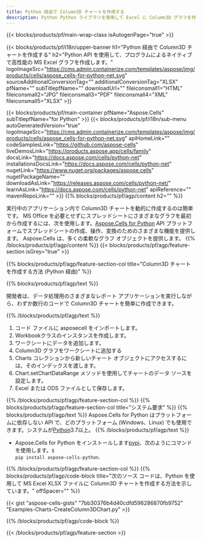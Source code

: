 ```yaml
---
title: Python 経由で Column3D チャートを作成する
description: Python Python ライブラリを使用して Excel に Column3D グラフを作成するためのサンプル コード。 Python ベースのアプリケーション内で MS Excel に Column3D グラフを作成するには、このコードを使用します。
---
```

{{< blocks/products/pf/main-wrap-class isAutogenPage="true" >}}

{{< blocks/products/pf/i18n/upper-banner h1="Python 経由で Column3D チャートを作成する" h2="Python API を使用して、プログラムによるネイティブで高性能の MS Excel グラフを作成します。" logoImageSrc="https://cms.admin.containerize.com/templates/aspose/img/products/cells/aspose_cells-for-python-net.svg" sourceAdditionalConversionTag="" additionalConversionTag="XLSX" pfName="" subTitlepfName="" downloadUrl="" fileiconsmall1="HTML" fileiconsmall2="JPG" fileiconsmall3="PDF" fileiconsmall4="XML" fileiconsmall5="XLSX" >}}

{{< blocks/products/pf/main-container pfName="Aspose.Cells" subTitlepfName="for Python" >}}
{{< blocks/products/pf/i18n/sub-menu autoGeneratedVersion="true" logoImageSrc="https://cms.admin.containerize.com/templates/aspose/img/products/cells/aspose_cells-for-python-net.svg" apiHomeLink="" codeSamplesLink="https://github.com/aspose-cells" liveDemosLink="https://products.aspose.app/cells/family" docsLink="https://docs.aspose.com/cells/python-net" installationsDocsLink="https://docs.aspose.com/cells/python-net" nugetLink="https://www.nuget.org/packages/aspose.cells" nugetPackageName="" downloadAsLink="https://releases.aspose.com/cells/python-net/" learnAsLink="https://docs.aspose.com/cells/python-net" apiReference="" mavenRepoLink="" >}}
{{% blocks/products/pf/agp/content h2="" %}}

実行中のアプリケーション内で Column3D チャートを動的に作成するのは簡単です。 MS Office を必要とせずにスプレッドシートにさまざまなグラフを最初から作成するには、次を使用します。[Aspose.Cells for Python](https://pypi.org/project/aspose-cells-python) API プラットフォームでスプレッドシートの作成、操作、変換のためのさまざまな機能を提供します。 Aspose.Cells は、多くの柔軟なグラフ オブジェクトを提供します。
{{% /blocks/products/pf/agp/content %}}
{{< blocks/products/pf/agp/feature-section isGrey="true" >}}

{{% blocks/products/pf/agp/feature-section-col title="Column3D チャートを作成する方法 (Python 経由)" %}}

{{% blocks/products/pf/agp/text %}}

開発者は、データ処理用のさまざまなレポート アプリケーションを実行しながら、わずか数行のコードで Column3D チャートを簡単に作成できます。

{{% /blocks/products/pf/agp/text %}}

1. コード ファイルに asposecell をインポートします。
1. Workbookクラスのインスタンスを作成します。
1. ワークシートにデータを追加します。
1. Column3D グラフをワークシートに追加する
1. Charts コレクションから新しいチャート オブジェクトにアクセスするには、そのインデックスを渡します。
1. Chart.setChartDataRange メソッドを使用してチャートのデータ ソースを設定します。
1. Excel または ODS ファイルとして保存します。

{{% /blocks/products/pf/agp/feature-section-col %}}
{{% blocks/products/pf/agp/feature-section-col title="システム要求" %}}
{{% blocks/products/pf/agp/text %}}
 Aspose.Cells for Python はプラットフォームに依存しない API で、どのプラットフォーム (Windows、Linux) でも使用できます。システムが[Python](https://www.python.org/downloads/)3.7以上。
{{% /blocks/products/pf/agp/text %}}

- Aspose.Cells for Python をインストールします<a href="https://pypi.org/project/aspose-cells-python/">pypi</a>、次のようにコマンドを使用します。<code>$ pip install aspose-cells-python</code>.

{{% /blocks/products/pf/agp/feature-section-col %}}
{{% blocks/products/pf/agp/code-block title="次のソース コードは、Python を使用して MS Excel XLSX ファイルに Column3D チャートを作成する方法を示しています。" offSpacer="" %}}

{{< gist "aspose-cells-gists" "7bb30376b4d40cdfd596286870fb9752" "Examples-Charts-CreateColumn3DChart.py" >}}

{{% /blocks/products/pf/agp/code-block %}}

{{< /blocks/products/pf/agp/feature-section >}}

<!-- aboutfile Starts -->
